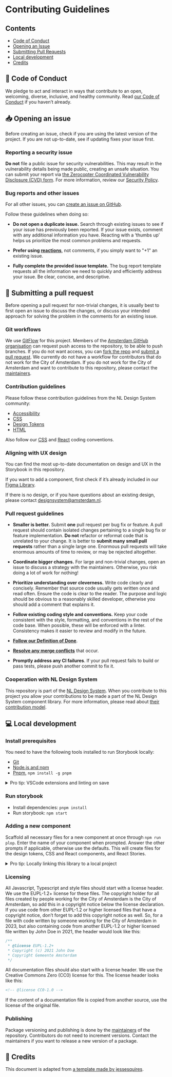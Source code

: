 <!-- @license CC0-1.0 -->

# Contributing Guidelines

## Contents

- [Code of Conduct](#book-code-of-conduct)
- [Opening an Issue](#inbox_tray-opening-an-issue)
- [Submitting Pull Requests](#repeat-submitting-a-pull-request)
- [Local development](#computer-local-development)
- [Credits](#pray-credits)

## :book: Code of Conduct

We pledge to act and interact in ways that contribute to an open, welcoming, diverse, inclusive, and healthy community.
Read [our Code of Conduct](https://github.com/Amsterdam/.github/blob/main/CODE_OF_CONDUCT.md) if you haven’t already.

## :inbox_tray: Opening an issue

Before creating an issue, check if you are using the latest version of the project.
If you are not up-to-date, see if updating fixes your issue first.

### Reporting a security issue

**Do not** file a public issue for security vulnerabilities.
This may result in the vulnerability details being made public, creating an unsafe situation.
You can submit your report via [the Zerocopter Coordinated Vulnerability Disclosure (CVD) form](https://app.zerocopter.com/en/cvd/fc5dad1c-27ee-4571-880b-438dc672d178).
For more information, review our [Security Policy](https://github.com/Amsterdam/.github/blob/main/SECURITY.md).

### Bug reports and other issues

For all other issues, you can [create an issue on GitHub](https://github.com/Amsterdam/design-system/issues).

Follow these guidelines when doing so:

- **Do not open a duplicate issue.**
  Search through existing issues to see if your issue has previously been reported.
  If your issue exists, comment with any additional information you have.
  Reacting with a ‘thumbs up’ helps us prioritize the most common problems and requests.

- **Prefer using [reactions](https://github.blog/2016-03-10-add-reactions-to-pull-requests-issues-and-comments/)**,
  not comments, if you simply want to "+1" an existing issue.

- **Fully complete the provided issue template.**
  The bug report template requests all the information we need to quickly and efficiently address your issue.
  Be clear, concise, and descriptive.

## :repeat: Submitting a pull request

Before opening a pull request for non-trivial changes,
it is usually best to first open an issue to discuss the changes,
or discuss your intended approach for solving the problem in the comments for an existing issue.

### Git workflows

We use [GitFlow](https://datasift.github.io/gitflow/IntroducingGitFlow.html) for this project.
Members of the [Amsterdam GitHub organisation](https://github.com/Amsterdam) can request push access to the repository,
to be able to push branches.
If you do not want access, you can [fork the repo](https://help.github.com/en/github/getting-started-with-github/fork-a-repo) and [submit a pull request](https://help.github.com/en/github/collaborating-with-issues-and-pull-requests/proposing-changes-to-your-work-with-pull-requests).
We currently do not have a workflow for contributors that do not work for the City of Amsterdam.
If you do not work for the City of Amsterdam and want to contribute to this repository, please contact the [maintainers](./documentation/maintainers.md).

### Contribution guidelines

Please follow these contribution guidelines from the NL Design System community:

- [Accessibility](https://nl-design-system.github.io/utrecht/storybook/?path=/docs/nl-design-system-contributing-accessibility--docs)
- [CSS](https://nl-design-system.github.io/utrecht/storybook/?path=/docs/nl-design-system-contributing-css--docs)
- [Design Tokens](https://nl-design-system.github.io/utrecht/storybook/?path=/docs/nl-design-system-contributing-design-tokens--docs)
- [HTML](https://nl-design-system.github.io/utrecht/storybook/?path=/docs/nl-design-system-contributing-html--docs)

Also follow our [CSS](./packages/css/documentation/coding-conventions.md) and [React](./packages/react/documentation/coding-conventions.md) coding conventions.

### Aligning with UX design

You can find the most up-to-date documentation on design and UX in the Storybook in this repository.

If you want to add a component, first check if it’s already included in our [Figma Library](https://www.figma.com/design/9IGm6IdPUYizBNGsUnueBd).

If there is no design, or if you have questions about an existing design, please contact <designsystem@amsterdam.nl>.

### Pull request guidelines

- **Smaller is better.**
  Submit **one** pull request per bug fix or feature.
  A pull request should contain isolated changes pertaining to a single bug fix or feature implementation.
  **Do not** refactor or reformat code that is unrelated to your change.
  It is better to **submit many small pull requests** rather than a single large one.
  Enormous pull requests will take enormous amounts of time to review, or may be rejected altogether.

- **Coordinate bigger changes.**
  For large and non-trivial changes, open an issue to discuss a strategy with the maintainers.
  Otherwise, you risk doing a lot of work for nothing!

- **Prioritize understanding over cleverness.**
  Write code clearly and concisely.
  Remember that source code usually gets written once and read often.
  Ensure the code is clear to the reader.
  The purpose and logic should be obvious to a reasonably skilled developer, otherwise you should add a comment that explains it.

- **Follow existing coding style and conventions.**
  Keep your code consistent with the style, formatting, and conventions in the rest of the code base.
  When possible, these will be enforced with a linter.
  Consistency makes it easier to review and modify in the future.

- **[Follow our Definition of Done](https://github.com/Amsterdam/design-system/blob/main/documentation/definition-of-done.md)**.

- **[Resolve any merge conflicts](https://help.github.com/en/github/collaborating-with-issues-and-pull-requests/resolving-a-merge-conflict-on-github)** that occur.

- **Promptly address any CI failures**.
  If your pull request fails to build or pass tests, please push another commit to fix it.

### Cooperation with NL Design System

This repository is part of the [NL Design System](https://nldesignsystem.nl/).
When you contribute to this project you allow your contributions to be made a part of the NL Design System component library.
For more information, please read about [their contribution model](https://nldesignsystem.nl/meedoen/estafettemodel/).

## :computer: Local development

### Install prerequisites

You need to have the following tools installed to run Storybook locally:

- [Git](https://git-scm.com/)
- [Node.js and npm](https://nodejs.org/en/)
- [Pnpm](https://pnpm.io/), `npm install -g pnpm`

<details>
  <summary>Pro tip: VSCode extensions and linting on save</summary>

You can use any editor you like, but if you use [Visual Studio Code](https://code.visualstudio.com/) we recommend the following extensions for this project:

- [EditorConfig](https://marketplace.visualstudio.com/items?itemName=EditorConfig.EditorConfig)
- [ESLint](https://marketplace.visualstudio.com/items?itemName=dbaeumer.vscode-eslint)
- [MDX](https://marketplace.visualstudio.com/items?itemName=silvenon.mdx)
- [Prettier - Code formatter](https://marketplace.visualstudio.com/items?itemName=esbenp.prettier-vscode)
- [stylelint](https://marketplace.visualstudio.com/items?itemName=stylelint.vscode-stylelint)

To enable correct validation and to fix lint/style errors on save, add this to your VSCode `settings.json`:

```json
{
  "eslint.useFlatConfig": true,
  "css.validate": false,
  "scss.validate": false,
  "stylelint.validate": ["css", "scss"],
  "editor.codeActionsOnSave": {
    "source.fixAll.eslint": true,
    "source.fixAll.stylelint": true
  },
  "editor.defaultFormatter": "esbenp.prettier-vscode",
  "editor.formatOnSave": true
}
```

</details>

### Run storybook

- Install dependencies: `pnpm install`
- Run storybook: `npm start`

### Adding a new component

Scaffold all necessary files for a new component at once through `npm run plop`.
Enter the name of your component when prompted.
Answer the other prompts if applicable, otherwise use the defaults.
This will create files for the design tokens, CSS and React components, and React Stories.

<details>
  <summary>Pro tip: Locally linking this library to a local project</summary>

If you need to link your local version of this library (to test your unpublished changes, for example) to a local project, follow these steps:

- Go to the root directory of the packages you want to link to (i.e. where its package.json is)
- Run `npm link`.
  Do this for all packages you want to link.
- Go to the root of the project in which you want to consume the packages
- Run `npm link <package-name>`.
  If you want to link multiple packages, separate the package names with a space.
  For example: `npm link @amsterdam/design-system-tokens @amsterdam/design-system-assets @amsterdam/design-system-react @amsterdam/design-system-react-icons`.
  **Be careful**: you have to link all packages in the same namespace together.
  Doing it one at a time will only link the last one.
  <!-- TODO: is there a workaround for this? -->
- Sometimes the local link is severed.
  Run `npm link @amsterdam/...` again if this happens.

</details>

### Licensing

All Javascript, Typescript and style files should start with a license header.
We use the EUPL-1.2+ license for these files.
The copyright holder for all files created by people working for the City of Amsterdam is the City of Amsterdam, so add this in a copyright notice below the license declaration.
If you use code from other EUPL-1.2 or higher licensed files that have a copyright notice, don’t forget to add this copyright notice as well.
So, for a file with code written by someone working for the City of Amsterdam in 2023, but also containing code from another EUPL-1.2 or higher licensed file written by John Doe in 2021, the header would look like this:

```ts
/**
 * @license EUPL-1.2+
 * Copyright (c) 2021 John Doe
 * Copyright Gemeente Amsterdam
 */
```

All documentation files should also start with a license header.
We use the Creative Commons Zero (CC0) license for this.
The license header looks like this:

```html
<!-- @license CC0-1.0 -->
```

If the content of a documentation file is copied from another source, use the license of the original file.

### Publishing

Package versioning and publishing is done by the [maintainers](./documentation/maintainers.md) of the repository.
Contributors do not need to increment versions.
Contact the maintainers if you want to release a new version of a package.

## :pray: Credits

This document is adapted from [a template made by jessesquires](https://github.com/jessesquires/.github).
